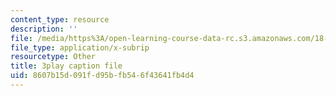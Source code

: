 ```yaml
---
content_type: resource
description: ''
file: /media/https%3A/open-learning-course-data-rc.s3.amazonaws.com/18-03sc-differential-equations-fall-2011/8607b15d091fd95bfb546f43641fb4d4_D6Rd1K93nSA.srt
file_type: application/x-subrip
resourcetype: Other
title: 3play caption file
uid: 8607b15d-091f-d95b-fb54-6f43641fb4d4
---
```

